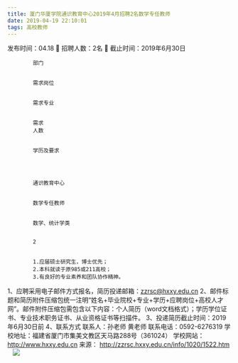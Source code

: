 ```yaml
---
title: 厦门华厦学院通识教育中心2019年4月招聘2名数学专任教师
date: 2019-04-19 22:10:01
tags: 高校教师
---
```

发布时间：04.18   🌟   招聘人数：2名   🌈   截止时间：2019年6月30日
<!-- more -->


    
        
            
            部门
            
            
            需求岗位
            
            
            需求专业
            
            
            需求
            人数
            
            
            学历及要求
            
        
        
            
            通识教育中心
            
            
            数学专任教师
            
            
            数学、统计学类
            
            
            2
            
            
            1.应届硕士研究生，博士优先；
            2.本科就读于原985或211高校；
            3.有良好的专业素养和团队协作精神。
            
        
    


1、应聘采用电子邮件方式报名，简历投递邮箱：zzrsc@hxxy.edu.cn
2、邮件标题和简历附件压缩包统一注明“姓名+毕业院校+专业+学历+应聘岗位+高校人才网”。邮件附件压缩包需包含以下内容：个人简历（word文档格式）；学历学位证书、专业技术职务证书、从业资格证书等扫描件。
3、投递简历截止时间：2019年6月30日前
4、联系方式
联系人：孙老师 黄老师
联系电话：0592-6276319
学校地址：福建省厦门市集美文教区天马路288号（361024）
学校网站：http://www.hxxy.edu.cn
来源：
http://zzrsc.hxxy.edu.cn/info/1020/1522.htm
 
 ![](https://cdn.weiweiblog.cn/20181015134814.png)